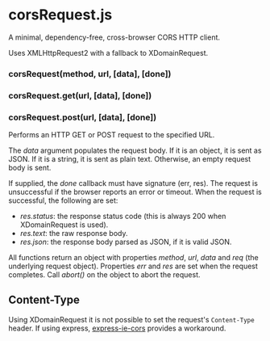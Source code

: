 # corsRequest.js

A minimal, dependency-free, cross-browser CORS HTTP client.

Uses XMLHttpRequest2 with a fallback to XDomainRequest.

### corsRequest(method, url, [data], [done])
### corsRequest.get(url, [data], [done])
### corsRequest.post(url, [data], [done])

Performs an HTTP GET or POST request to the specified URL.

The *data* argument populates the request body. If it is an object, it is sent as JSON. If it is a string, it is sent as plain text. Otherwise, an empty request body is sent.

If supplied, the *done* callback must have signature (err, res). The request is unsuccessful if the browser reports an error or timeout. When the request is successful, the following are set:

 * *res.status*: the response status code (this is always 200 when XDomainRequest is used).
 * *res.text*: the raw response body.
 * *res.json*: the response body parsed as JSON, if it is valid JSON.

All functions return an object with properties *method*, *url*, *data* and *req* (the underlying request object). Properties *err* and *res* are set when the request completes. Call *abort()* on the object to abort the request.


## Content-Type ##

Using XDomainRequest it is not possible to set the request's `Content-Type` header. If using express, [express-ie-cors](https://github.com/advanced/express-ie-cors) provides a workaround.